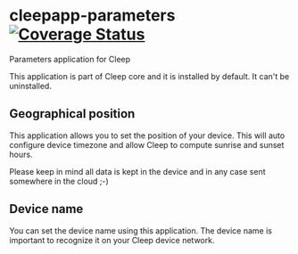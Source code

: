 # cleepapp-parameters [![Coverage Status](https://coveralls.io/repos/github/tangb/cleepapp-parameters/badge.svg?branch=master)](https://coveralls.io/github/tangb/cleepapp-parameters?branch=master)

Parameters application for Cleep

This application is part of Cleep core and it is installed by default. It can't be uninstalled.

## Geographical position

This application allows you to set the position of your device. This will auto configure device timezone and allow Cleep to compute sunrise and sunset hours.

Please keep in mind all data is kept in the device and in any case sent somewhere in the cloud ;-)

## Device name

You can set the device name using this application. The device name is important to recognize it on your Cleep device network.


